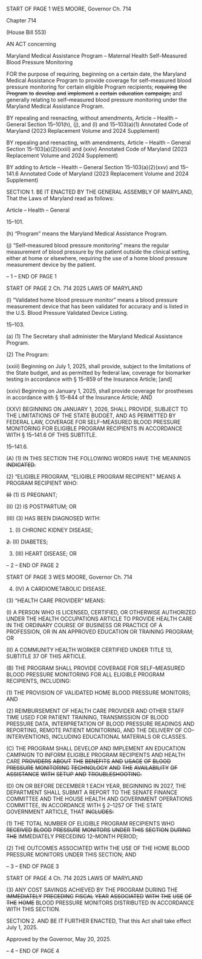 START OF PAGE 1
WES MOORE, Governor Ch. 714

Chapter 714

(House Bill 553)

AN ACT concerning

Maryland Medical Assistance Program – Maternal Health Self–Measured Blood
Pressure Monitoring

FOR the purpose of requiring, beginning on a certain date, the Maryland Medical
Assistance Program to provide coverage for self–measured blood pressure
monitoring for certain eligible Program recipients; ~~requiring~~ ~~the~~ ~~Program~~ ~~to~~ ~~develop~~
~~and~~ ~~implement~~ ~~a~~ ~~certain~~ ~~education~~ ~~campaign;~~ and generally relating to
self–measured blood pressure monitoring under the Maryland Medical Assistance
Program.

BY repealing and reenacting, without amendments,
Article – Health – General
Section 15–101(h), (j), and (l) and 15–103(a)(1)
Annotated Code of Maryland
(2023 Replacement Volume and 2024 Supplement)

BY repealing and reenacting, with amendments,
Article – Health – General
Section 15–103(a)(2)(xxiii) and (xxiv)
Annotated Code of Maryland
(2023 Replacement Volume and 2024 Supplement)

BY adding to
Article – Health – General
Section 15–103(a)(2)(xxv) and 15–141.6
Annotated Code of Maryland
(2023 Replacement Volume and 2024 Supplement)

SECTION 1. BE IT ENACTED BY THE GENERAL ASSEMBLY OF MARYLAND,
That the Laws of Maryland read as follows:

Article – Health – General

15–101.

(h) “Program” means the Maryland Medical Assistance Program.

(j) “Self–measured blood pressure monitoring” means the regular measurement
of blood pressure by the patient outside the clinical setting, either at home or elsewhere,
requiring the use of a home blood pressure measurement device by the patient.

– 1 –
END OF PAGE 1

START OF PAGE 2
Ch. 714 2025 LAWS OF MARYLAND

(l) “Validated home blood pressure monitor” means a blood pressure
measurement device that has been validated for accuracy and is listed in the U.S. Blood
Pressure Validated Device Listing.

15–103.

(a) (1) The Secretary shall administer the Maryland Medical Assistance
Program.

(2) The Program:

(xxiii) Beginning on July 1, 2025, shall provide, subject to the
limitations of the State budget, and as permitted by federal law, coverage for biomarker
testing in accordance with § 15–859 of the Insurance Article; [and]

(xxiv) Beginning on January 1, 2025, shall provide coverage for
prostheses in accordance with § 15–844 of the Insurance Article; AND

(XXV) BEGINNING ON JANUARY 1, 2026, SHALL PROVIDE,
SUBJECT TO THE LIMITATIONS OF THE STATE BUDGET, AND AS PERMITTED BY
FEDERAL LAW, COVERAGE FOR SELF–MEASURED BLOOD PRESSURE MONITORING
FOR ELIGIBLE PROGRAM RECIPIENTS IN ACCORDANCE WITH § 15–141.6 OF THIS
SUBTITLE.

15–141.6.

(A) (1) IN THIS SECTION THE FOLLOWING WORDS HAVE THE MEANINGS
~~INDICATED.~~

(2) “ELIGIBLE PROGRAM, “ELIGIBLE PROGRAM RECIPIENT” MEANS
A PROGRAM RECIPIENT WHO:

~~(I)~~ (1) IS PREGNANT;

(II) (2) IS POSTPARTUM; OR

(III) (3) HAS BEEN DIAGNOSED WITH:

1. (I) CHRONIC KIDNEY DISEASE;

~~2.~~ (II) DIABETES;

3. (III) HEART DISEASE; OR

– 2 –
END OF PAGE 2

START OF PAGE 3
WES MOORE, Governor Ch. 714

4. (IV) A CARDIOMETABOLIC DISEASE.

(3) “HEALTH CARE PROVIDER” MEANS:

(I) A PERSON WHO IS LICENSED, CERTIFIED, OR OTHERWISE
AUTHORIZED UNDER THE HEALTH OCCUPATIONS ARTICLE TO PROVIDE HEALTH
CARE IN THE ORDINARY COURSE OF BUSINESS OR PRACTICE OF A PROFESSION, OR
IN AN APPROVED EDUCATION OR TRAINING PROGRAM; OR

(II) A COMMUNITY HEALTH WORKER CERTIFIED UNDER TITLE
13, SUBTITLE 37 OF THIS ARTICLE.

(B) THE PROGRAM SHALL PROVIDE COVERAGE FOR SELF–MEASURED
BLOOD PRESSURE MONITORING FOR ALL ELIGIBLE PROGRAM RECIPIENTS,
INCLUDING:

(1) THE PROVISION OF VALIDATED HOME BLOOD PRESSURE
MONITORS; AND

(2) REIMBURSEMENT OF HEALTH CARE PROVIDER AND OTHER STAFF
TIME USED FOR PATIENT TRAINING, TRANSMISSION OF BLOOD PRESSURE DATA,
INTERPRETATION OF BLOOD PRESSURE READINGS AND REPORTING, REMOTE
PATIENT MONITORING, AND THE DELIVERY OF CO–INTERVENTIONS, INCLUDING
EDUCATIONAL MATERIALS OR CLASSES.

(C) THE PROGRAM SHALL DEVELOP AND IMPLEMENT AN EDUCATION
CAMPAIGN TO INFORM ELIGIBLE PROGRAM RECIPIENTS AND HEALTH CARE
~~PROVIDERS~~ ~~ABOUT~~ ~~THE~~ ~~BENEFITS~~ ~~AND~~ ~~USAGE~~ ~~OF~~ ~~BLOOD~~ ~~PRESSURE~~ ~~MONITORING~~
~~TECHNOLOGY~~ ~~AND~~ ~~THE~~ ~~AVAILABILITY~~ ~~OF~~ ~~ASSISTANCE~~ ~~WITH~~ ~~SETUP~~ ~~AND~~
~~TROUBLESHOOTING.~~

(D) ON OR BEFORE DECEMBER 1 EACH YEAR, BEGINNING IN 2027, THE
DEPARTMENT SHALL SUBMIT A REPORT TO THE SENATE FINANCE COMMITTEE AND
THE HOUSE HEALTH AND GOVERNMENT OPERATIONS COMMITTEE, IN
ACCORDANCE WITH § 2–1257 OF THE STATE GOVERNMENT ARTICLE, THAT
~~INCLUDES:~~

(1) THE TOTAL NUMBER OF ELIGIBLE PROGRAM RECIPIENTS WHO
~~RECEIVED~~ ~~BLOOD~~ ~~PRESSURE~~ ~~MONITORS~~ ~~UNDER~~ ~~THIS~~ ~~SECTION~~ ~~DURING~~ ~~THE~~
IMMEDIATELY PRECEDING 12–MONTH PERIOD;

(2) THE OUTCOMES ASSOCIATED WITH THE USE OF THE HOME BLOOD
PRESSURE MONITORS UNDER THIS SECTION; AND

– 3 –
END OF PAGE 3

START OF PAGE 4
Ch. 714 2025 LAWS OF MARYLAND

(3) ANY COST SAVINGS ACHIEVED BY THE PROGRAM DURING THE
~~IMMEDIATELY~~ ~~PRECEDING~~ ~~FISCAL~~ ~~YEAR~~ ~~ASSOCIATED~~ ~~WITH~~ ~~THE~~ ~~USE~~ ~~OF~~ ~~THE~~ ~~HOME~~
BLOOD PRESSURE MONITORS DISTRIBUTED IN ACCORDANCE WITH THIS SECTION.

SECTION 2. AND BE IT FURTHER ENACTED, That this Act shall take effect July
1, 2025.

Approved by the Governor, May 20, 2025.

– 4 –
END OF PAGE 4